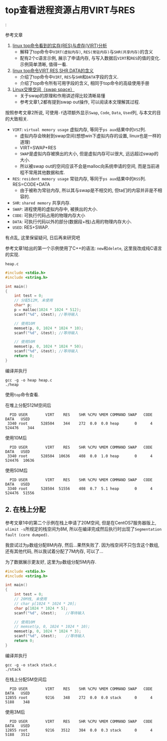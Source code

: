 # top查看进程资源占用VIRT与RES

<!tags!>: <!虚拟内存!> <!物理内存!> <!共享内存!>

参考文章

1. [linux top命令看到的实存(RES)与虚存(VIRT)分析](https://www.cnblogs.com/xudong-bupt/p/8643094.html)
    - 解释了top命令中`VIRT(虚拟内存)`, `RES(常驻内存)`与`SHR(共享内存)`的含义
    - 配有2个c语言示例, 展示了申请内存, 与写入数据后`VIRT`和`RES`的值的变化. 示例简单清晰, 值得一看.
2. [linux top命令VIRT,RES,SHR,DATA的含义](https://javawind.net/p131)
    - 介绍了top命令中`VIRT`, `RES`与`SHR`和`DATA`字段的含义.
    - 介绍了top命令所有可用字段的含义, 相同于top命令的高级使用手册
3. [Linux交换空间（swap space）](https://segmentfault.com/a/1190000008125116)
    - 关于swap的原理和作用讲述得比较清晰易懂
    - 参考文章1,2都有提到swap out操作, 可以阅读本文理解其过程.

按照参考文章2所说, 可使用`-f`选项额外显示`Swap`, `Code`, `Data`, `Used`列, 与本文的目的大致相关. 

- `VIRT`: `virtual memory usage` 虚拟内存, 等同于`ps aux`结果中的`VSZ`列. 
    - 虚拟内存会映射到swap空间(想想win下虚拟内存的设置, linux也是一样的道理)
    - VIRT=SWAP+RES
    - `SWAP`是虚拟内存被换出的大小, 但是虚拟内存可以很大, 远远超过swap的大小. 
    - 所以被swap out的空间应该不会是malloc向系统申请的空间, 而是当前进程不常用其他数据和库.
- `RES`: `resident memory usage` 常驻内存, 等同于`ps aux`结果中的`RSS`列. RES=CODE+DATA
    - 由于被称为常驻内存, 所以其与swap是不相交的, 但ta们的内容并非是不相容的. 
- `SHR`: `shared memory` 共享内存.
- `SWAP`: 进程使用的虚拟内存中, 被换出的大小.
- `CODE`: 可执行代码占用的物理内存大小
- `DATA`: 可执行代码以外的部分(数据段+栈)占用的物理内存大小. 
- `USED`: RES+SWAP.

有点乱, 这里保留疑问, 日后再来研究吧<???>

参考文章1给出的第一个示例使用了C++的语法: `new`和`delete`, 这里我改成纯C语言的实现.

`heap.c`

```c
#include <stdio.h>
#include <string.h>

int main()
{
    int test = 0;
    // 分配512M, 未使用
    char* p;
    p = malloc(1024 * 1024 * 512);
    scanf("%d", &test); //等待输入

    // 使用10M
    memset(p, 0, 1024 * 1024 * 10);
    scanf("%d", &test); //等待输入

    // 使用50M
    memset(p, 0, 1024 * 1024 * 50);
    scanf("%d", &test); //等待输入
    return 0;
}
```

编译并执行

```
gcc -g -o heap heap.c
./heap
```

使用`top`命令查看.

在堆上分配512M空间后

```
  PID USER        VIRT    RES    SHR %CPU %MEM COMMAND SWAP   CODE    DATA   USED
 3340 root      528504    344    272  0.0  0.0 heap       0      4  524476    344
```

使用10M后

```
  PID USER        VIRT    RES    SHR %CPU %MEM COMMAND SWAP   CODE    DATA   USED
 3340 root      528504  10636    408  0.0  1.0 heap       0      4  524476  10636
```

使用50M后

```
  PID USER        VIRT    RES    SHR %CPU %MEM COMMAND SWAP   CODE    DATA   USED
 3340 root      528504  51556    408  0.7  5.1 heap       0      4  524476  51556
```

## 2. 在栈上分配

参考文章1中的第二个示例在栈上申请了20M空间, 但是在CentOS7服务器版上, `ulimit -s`所规定的栈空间为8M, 所以在编译完成然后执行时出现了`Segmentation fault (core dumped)`.

我尝试过为`p`数组分配8M内存, 然后...果然失败了. 因为栈空间不只包含这个数组, 还有其他代码, 所以我试着分配了7M内存, 可以了...

为了数据展示更友好, 这里为`p`数组分配5M内存.

```c
#include <stdio.h>
#include <string.h>

int main()
{
    int test = 0;
    // 20M栈, 未使用
    // char p[1024 * 1024 * 20];
    char p[1024 * 1024 * 5];
    scanf("%d", &test);    //等待输入

    // 使用10M
    // memset(p, 0, 1024 * 1024 * 10);
    memset(p, 0, 1024 * 1024 * 3);
    scanf("%d", &test);    //等待输入
    return 0;
}
```

编译并执行

```
gcc -g -o stack stack.c
./stack
```

在栈上分配5M空间后

```
  PID USER        VIRT    RES    SHR %CPU %MEM COMMAND SWAP   CODE    DATA   USED
12855 root        9216    348    272  0.0  0.0 stack      0      4    5188    348
```

使用3M后

```
  PID USER        VIRT    RES    SHR %CPU %MEM COMMAND SWAP   CODE    DATA   USED
12855 root        9216   3512    384  0.0  0.3 stack      0      4    5188   3512
```
